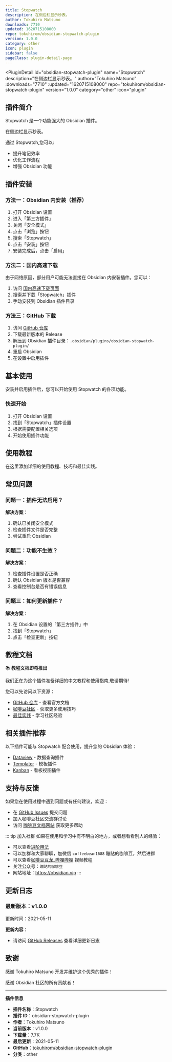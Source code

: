 ```yaml
---
title: Stopwatch
description: 在侧边栏显示秒表。
author: Tokuhiro Matsuno
downloads: 7710
updated: 1620715108000
repo: tokuhirom/obsidian-stopwatch-plugin
version: 1.0.0
category: other
icon: plugin
sidebar: false
pageClass: plugin-detail-page
---
```


<PluginDetail
  id="obsidian-stopwatch-plugin"
  name="Stopwatch"
  description="在侧边栏显示秒表。"
  author="Tokuhiro Matsuno"
  :downloads="7710"
  :updated="1620715108000"
  repo="tokuhirom/obsidian-stopwatch-plugin"
  version="1.0.0"
  category="other"
  icon="plugin"
>

<!-- AUTO_GENERATED_START -->
## 插件简介

Stopwatch 是一个功能强大的 Obsidian 插件。

在侧边栏显示秒表。

通过 Stopwatch,您可以:

- 提升笔记效率
- 优化工作流程
- 增强 Obsidian 功能

<!-- AUTO_GENERATED_END -->

<!-- AUTO_GENERATED_START -->
## 插件安装

### 方法一：Obsidian 内安装（推荐）

1. 打开 Obsidian 设置
2. 进入「第三方插件」
3. 关闭「安全模式」
4. 点击「浏览」按钮
5. 搜索「Stopwatch」
6. 点击「安装」按钮
7. 安装完成后，点击「启用」

### 方法二：国内高速下载

由于网络原因，部分用户可能无法直接在 Obsidian 内安装插件。您可以：

1. 访问 [国内高速下载页面](/zh/documentation/obsidian-plugins-download.html)
2. 搜索并下载「Stopwatch」插件
3. 手动安装到 Obsidian 插件目录

### 方法三：GitHub 下载

1. 访问 [GitHub 仓库](https://github.com/tokuhirom/obsidian-stopwatch-plugin)
2. 下载最新版本的 Release
3. 解压到 Obsidian 插件目录：`.obsidian/plugins/obsidian-stopwatch-plugin/`
4. 重启 Obsidian
5. 在设置中启用插件

## 基本使用

安装并启用插件后，您可以开始使用 Stopwatch 的各项功能。

### 快速开始

1. 打开 Obsidian 设置
2. 找到「Stopwatch」插件设置
3. 根据需要配置相关选项
4. 开始使用插件功能

<!-- AUTO_GENERATED_END -->

<!-- CUSTOM_CONTENT_START:tutorial -->
## 使用教程

在这里添加详细的使用教程、技巧和最佳实践。

<!-- CUSTOM_CONTENT_END:tutorial -->

<!-- SHARED_CONTENT_START -->
## 常见问题

### 问题一：插件无法启用？

**解决方案**：
1. 确认已关闭安全模式
2. 检查插件文件是否完整
3. 尝试重启 Obsidian

### 问题二：功能不生效？

**解决方案**：
1. 检查插件设置是否正确
2. 确认 Obsidian 版本是否兼容
3. 查看控制台是否有错误信息

### 问题三：如何更新插件？

**解决方案**：
1. 在 Obsidian 设置的「第三方插件」中
2. 找到「Stopwatch」
3. 点击「检查更新」按钮

## 教程文档

📚 **教程文档即将推出**

我们正在为这个插件准备详细的中文教程和使用指南,敬请期待!

您可以先访问以下资源：
- [GitHub 仓库](https://github.com/tokuhirom/obsidian-stopwatch-plugin) - 查看官方文档
- [咖啡豆社区](/zh/bases/) - 获取更多使用技巧
- [最佳实践](/zh/best-practices/) - 学习社区经验

## 相关插件推荐

以下插件可能与 Stopwatch 配合使用，提升您的 Obsidian 体验：

- [Dataview](/zh/plugins/dataview.html) - 数据查询插件
- [Templater](/zh/plugins/templater-obsidian.html) - 模板插件
- [Kanban](/zh/plugins/obsidian-kanban.html) - 看板视图插件

## 支持与反馈

如果您在使用过程中遇到问题或有任何建议，欢迎：

- 在 [GitHub Issues](https://github.com/tokuhirom/obsidian-stopwatch-plugin/issues) 提交问题
- 加入咖啡豆社区交流群讨论
- 访问 [咖啡豆文档网站](https://obsidian.vip) 获取更多帮助

::: tip 加入社群
如果在使用和学习中有不明白的地方，或者想看看别人的经验：
- 可以查看[进阶用法](/zh/advanced)
- 可以加群和大家聊聊，加微信 `coffeebean1688` 蹦跶的咖啡豆，然后进群
- 可以查看[咖啡豆豆龙_哔哩哔哩](https://space.bilibili.com/618777356) 视频教程
- 关注公众号：`蹦跶的咖啡豆`
- 网站地址：https://obsidian.vip
:::
<!-- SHARED_CONTENT_END -->

<!-- AUTO_GENERATED_START -->
## 更新日志

### 最新版本：v1.0.0

更新时间：2021-05-11

**更新内容**：
- 请访问 [GitHub Releases](https://github.com/tokuhirom/obsidian-stopwatch-plugin/releases) 查看详细更新日志

## 致谢

感谢 Tokuhiro Matsuno 开发并维护这个优秀的插件！

感谢 Obsidian 社区的所有贡献者！

---

**插件信息**
- **插件名称**：Stopwatch
- **插件 ID**：obsidian-stopwatch-plugin
- **作者**：Tokuhiro Matsuno
- **当前版本**：v1.0.0
- **下载量**：7.7K
- **最后更新**：2021-05-11
- **GitHub**：[tokuhirom/obsidian-stopwatch-plugin](https://github.com/tokuhirom/obsidian-stopwatch-plugin)
- **分类**：other
<!-- AUTO_GENERATED_END -->

</PluginDetail>

